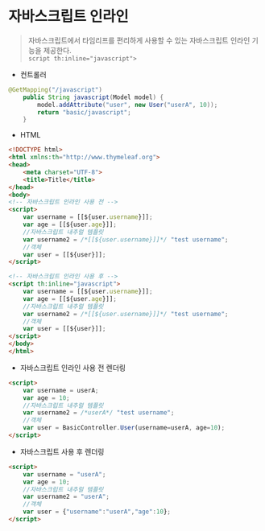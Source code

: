# 자바스크립트 인라인
> 자바스크립트에서 타임리프를 편리하게 사용할 수 있는 자바스크립트 인라인 기능을 제공한다.<br>
> ``script th:inline="javascript">``

- 컨트롤러
```java
@GetMapping("/javascript")
    public String javascript(Model model) {
        model.addAttribute("user", new User("userA", 10));
        return "basic/javascript";
    }
```

- HTML
```html
<!DOCTYPE html>
<html xmlns:th="http://www.thymeleaf.org">
<head>
    <meta charset="UTF-8">
    <title>Title</title>
</head>
<body>
<!-- 자바스크립트 인라인 사용 전 -->
<script>
    var username = [[${user.username}]];
    var age = [[${user.age}]];
    //자바스크립트 내추럴 템플릿
    var username2 = /*[[${user.username}]]*/ "test username";
    //객체
    var user = [[${user}]];
</script>

<!-- 자바스크립트 인라인 사용 후 -->
<script th:inline="javascript">
    var username = [[${user.username}]];
    var age = [[${user.age}]];
    //자바스크립트 내추럴 템플릿
    var username2 = /*[[${user.username}]]*/ "test username";
    //객체
    var user = [[${user}]];
</script>
</body>
</html>
```

- 자바스크립트 인라인 사용 전 렌더링
```html
<script>
    var username = userA;
    var age = 10;
    //자바스크립트 내추럴 템플릿
    var username2 = /*userA*/ "test username";
    //객체
    var user = BasicController.User(username=userA, age=10);
</script>
```

- 자바스크립트 사용 후 렌더링
```html
<script>
    var username = "userA";
    var age = 10;
    //자바스크립트 내추럴 템플릿
    var username2 = "userA";
    //객체
    var user = {"username":"userA","age":10};
</script>
```